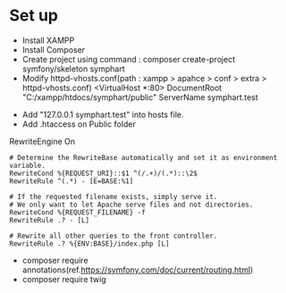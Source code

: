 # Set up

- Install XAMPP
- Install Composer
- Create project using command : composer create-project symfony/skeleton symphart
- Modify httpd-vhosts.conf(path : xampp > apahce > conf > extra > httpd-vhosts.conf)
<VirtualHost *:80>
    DocumentRoot "C:/xampp/htdocs/symphart/public"
    ServerName symphart.test
</VirtualHost>

- Add "127.0.0.1	symphart.test" into hosts file.
- Add .htaccess on Public folder
 <IfModule mod_rewrite.c>
    RewriteEngine On

    # Determine the RewriteBase automatically and set it as environment variable.
    RewriteCond %{REQUEST_URI}::$1 ^(/.+)/(.*)::\2$
    RewriteRule ^(.*) - [E=BASE:%1]

    # If the requested filename exists, simply serve it.
    # We only want to let Apache serve files and not directories.
    RewriteCond %{REQUEST_FILENAME} -f
    RewriteRule .? - [L]

    # Rewrite all other queries to the front controller.
    RewriteRule .? %{ENV:BASE}/index.php [L]
</IfModule>

- composer require annotations(ref.https://symfony.com/doc/current/routing.html)
- composer require twig
